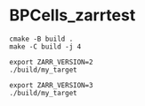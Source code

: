 # BPCells_zarrtest

```
cmake -B build .
make -C build -j 4

export ZARR_VERSION=2
./build/my_target

export ZARR_VERSION=3
./build/my_target
```
